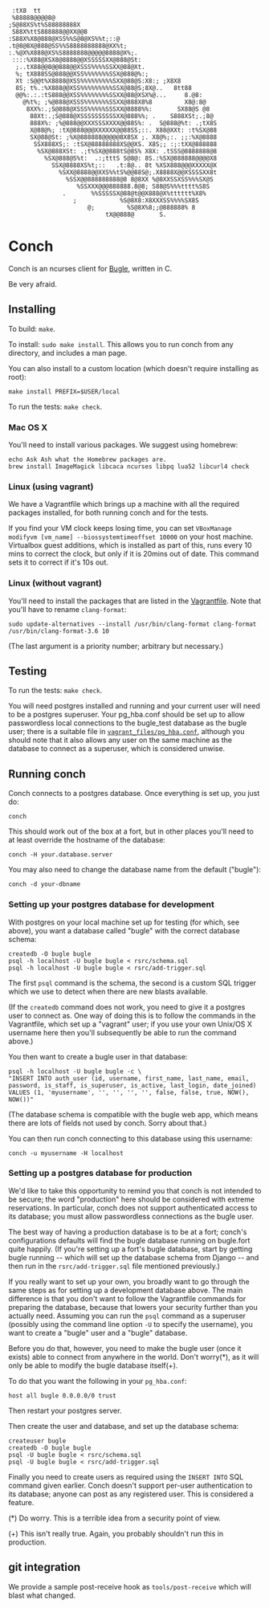 
     :tX8  tt
     %88888@@@@8@
    ;S@88XS%t%S88888888X
     S88X%ttS888888@@XX@@8
    :S88X%X8@888@XSS%%S@8@XS%%t;::@
    .t@8@8X@888@SS%%S8888888888@XX%t;
    :.%@X%X888@XS%S8888888@@@@@8888@X%;.
     ::::%X88@XSX8@8888@@XSSSSSXX@888@St:
      ;..tX88@@8@@888@@XSSS%%%%SSXX@88@Xt.
      %; tX888SS@888@@XSS%%%%%%%SSX@888@%:;
      Xt :S@@t%X8888@XSS%%%%%%%%%SXX@88@S:X8:; ;X8X8
      8S; t%.:%X888@@XSS%%%%%%%%%SSX@88@S;8X@..   8tt88
      @@%:.:.:tS888@@XSS%%%%%%%%SSXX@88@XSX%@...     8.@8:
        @%t%; ;%@888@XSSS%%%%%%%SSXX@888X8%8         X8@:8@
         8XX%:.;S@888@XSSS%%%%%SSSXX@8888%%:       SX88@S @8
          88Xt:.;S@888@XSSSSSSSSSSXX@888%%; .    S888XSt;.;8@
          888X%: ;%@888@@XXXSSSXXXX@@88S%: .  S@888@%t: .;tX8S
          X@88@%; :tX@888@@@XXXXXX@@88SS;::. X88@XXt: :t%SX@88
          SX@88@St: ;%X@888888@@@@@8X8SX ;. X8@%;:. ;;:%X@8888
           SSX888XS;: :tSX@88888888XS@@XS. X8S;; :;:tXX@888888
            %SX@888XSt: .;t%SX@@888tS@8S% X8X: .tSSS@8888888@8
              %SX@888@S%t:  .:;tttS S@8@: 8S.:%SX@888888@@@@X8
                SSX@8888XS%t;::   .t:8@.. 8t %XSX888@@@XXXXX@X
                  %SXX@8888@@XXS%%tS%@@88S@;.X8888X@@XSSSSXX8t
                    %SSX@@888888888@8 8@8XX %@8XXSSXSS%%%SX@S
                       %SSXXX@@@888888.8@8; S88@S%%%tttt%S8S
                   .       %%SSSSSX@88@t@@X888@X%tttttt%X8%
                      ;            %S@8X8:X8XXXSS%%%%SX8S
                          @;         %S@8X%8;;@888888% 8
                               tX@@888@       S.

# Conch

Conch is an ncurses client for [Bugle](https://github.com/devfort/bugle), written in C.

Be very afraid.

## Installing

To build: `make`.

To install: `sudo make install`. This allows you to run conch from any
directory, and includes a man page.

You can also install to a custom location (which doesn't require
installing as root):

    make install PREFIX=$USER/local

To run the tests: `make check`.

### Mac OS X

You'll need to install various packages. We suggest using homebrew:

    echo Ask Ash what the Homebrew packages are.
    brew install ImageMagick libcaca ncurses libpq lua52 libcurl4 check

### Linux (using vagrant)

We have a Vagrantfile which brings up a machine with all the required
packages installed, for both running conch and for the tests.

If you find your VM clock keeps losing time, you can set
`VBoxManage modifyvm [vm_name] --biossystemtimeoffset 10000` on your host
machine. Virtualbox guest additions, which is installed as part of this,
runs every 10 mins to correct the clock, but only if it is 20mins out of date.
This command sets it to correct if it's 10s out.

### Linux (without vagrant)

You'll need to install the packages that are listed in the
[Vagrantfile](Vagrantfile). Note that you'll have to rename
`clang-format`:

    sudo update-alternatives --install /usr/bin/clang-format clang-format /usr/bin/clang-format-3.6 10

(The last argument is a priority number; arbitrary but necessary.)

## Testing

To run the tests: `make check`.

You will need postgres installed and running and your current user
will need to be a postgres superuser. Your pg\_hba.conf should be set
up to allow passwordless local connections to the bugle\_test database
as the bugle user; there is a suitable file in
[`vagrant_files/pg_hba.conf`](vagrant_files/pg_hba.conf), although you
should note that it also allows any user on the same machine as the
database to connect as a superuser, which is considered unwise.

## Running conch

Conch connects to a postgres database. Once everything is set up,
you just do:

    conch

This should work out of the box at a fort, but in other places you'll
need to at least override the hostname of the database:

    conch -H your.database.server

You may also need to change the database name from the default ("bugle"):

    conch -d your-dbname

### Setting up your postgres database for development

With postgres on your local machine set up for testing (for which, see
above), you want a database called "bugle" with the correct database
schema:

    createdb -O bugle bugle
    psql -h localhost -U bugle bugle < rsrc/schema.sql
    psql -h localhost -U bugle bugle < rsrc/add-trigger.sql

The first `psql` command is the schema, the second is a custom SQL
trigger which we use to detect when there are new blasts available.

(If the `createdb` command does not work, you need to give it a
postgres user to connect as. One way of doing this is to follow the
commands in the Vagrantfile, which set up a "vagrant" user; if you use
your own Unix/OS X username here then you'll subsequently be able to
run the command above.)

You then want to create a bugle user in that database:

    psql -h localhost -U bugle bugle -c \
    "INSERT INTO auth_user (id, username, first_name, last_name, email, password, is_staff, is_superuser, is_active, last_login, date_joined) VALUES (1, 'myusername', '', '', '', '', false, false, true, NOW(), NOW())"

(The database schema is compatible with the bugle web app, which means
there are lots of fields not used by conch. Sorry about that.)

You can then run conch connecting to this database using this username:

    conch -u myusername -H localhost

### Setting up a postgres database for production

We'd like to take this opportunity to remind you that conch is not
intended to be secure; the word "production" here should be considered
with extreme reservations. In particular, conch does not support
authenticated access to its database; you must allow passwordless
connections as the bugle user.

The best way of having a production database is to be at a fort;
conch's configurations defaults will find the bugle database running
on bugle.fort quite happily. (If you're setting up a fort's bugle
database, start by getting bugle running -- which will set up the
database schema from Django -- and then run in the
`rsrc/add-trigger.sql` file mentioned previously.)

If you really want to set up your own, you broadly want to go through
the same steps as for setting up a development database above. The
main difference is that you don't want to follow the Vagrantfile
commands for preparing the database, because that lowers your security
further than you actually need. Assuming you can run the `psql`
command as a superuser (possibly using the command line option `-U` to
specify the username), you want to create a "bugle" user and a "bugle"
database.

Before you do that, however, you need to make the bugle user (once it
exists) able to connect from anywhere in the world. Don't worry(*), as
it will only be able to modify the bugle database itself(+).

To do that you want the following in your `pg_hba.conf`:

    host all bugle 0.0.0.0/0 trust

Then restart your postgres server.

Then create the user and database, and set up the database schema:

    createuser bugle
    createdb -O bugle bugle
    psql -U bugle bugle < rsrc/schema.sql
    psql -U bugle bugle < rsrc/add-trigger.sql

Finally you need to create users as required using the `INSERT INTO`
SQL command given earlier. Conch doesn't support per-user
authentication to its database; anyone can post as any registered
user. This is considered a feature.

(*) Do worry. This is a terrible idea from a security point of view.

(+) This isn't really true. Again, you probably shouldn't run this in
    production.

## git integration

We provide a sample post-receive hook as `tools/post-receive` which
will blast what changed.
